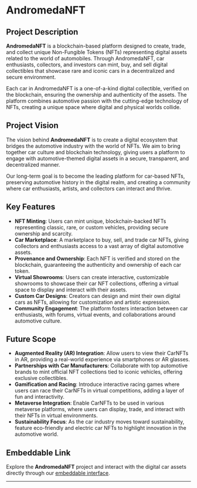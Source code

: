 # AndromedaNFT

## Project Description

**AndromedaNFT** is a blockchain-based platform designed to create, trade, and collect unique Non-Fungible Tokens (NFTs) representing digital assets related to the world of automobiles. Through AndromedaNFT, car enthusiasts, collectors, and investors can mint, buy, and sell digital collectibles that showcase rare and iconic cars in a decentralized and secure environment. 

Each car in AndromedaNFT is a one-of-a-kind digital collectible, verified on the blockchain, ensuring the ownership and authenticity of the assets. The platform combines automotive passion with the cutting-edge technology of NFTs, creating a unique space where digital and physical worlds collide.

## Project Vision

The vision behind **AndromedaNFT** is to create a digital ecosystem that bridges the automotive industry with the world of NFTs. We aim to bring together car culture and blockchain technology, giving users a platform to engage with automotive-themed digital assets in a secure, transparent, and decentralized manner. 

Our long-term goal is to become the leading platform for car-based NFTs, preserving automotive history in the digital realm, and creating a community where car enthusiasts, artists, and collectors can interact and thrive.

## Key Features

- **NFT Minting**: Users can mint unique, blockchain-backed NFTs representing classic, rare, or custom vehicles, providing secure ownership and scarcity.
- **Car Marketplace**: A marketplace to buy, sell, and trade car NFTs, giving collectors and enthusiasts access to a vast array of digital automotive assets.
- **Provenance and Ownership**: Each NFT is verified and stored on the blockchain, guaranteeing the authenticity and ownership of each car token.
- **Virtual Showrooms**: Users can create interactive, customizable showrooms to showcase their car NFT collections, offering a virtual space to display and interact with their assets.
- **Custom Car Designs**: Creators can design and mint their own digital cars as NFTs, allowing for customization and artistic expression.
- **Community Engagement**: The platform fosters interaction between car enthusiasts, with forums, virtual events, and collaborations around automotive culture.

## Future Scope

- **Augmented Reality (AR) Integration**: Allow users to view their CarNFTs in AR, providing a real-world experience via smartphones or AR glasses.
- **Partnerships with Car Manufacturers**: Collaborate with top automotive brands to mint official NFT collections tied to iconic vehicles, offering exclusive collectibles.
- **Gamification and Racing**: Introduce interactive racing games where users can race their CarNFTs in virtual competitions, adding a layer of fun and interactivity.
- **Metaverse Integration**: Enable CarNFTs to be used in various metaverse platforms, where users can display, trade, and interact with their NFTs in virtual environments.
- **Sustainability Focus**: As the car industry moves toward sustainability, feature eco-friendly and electric car NFTs to highlight innovation in the automotive world.

## Embeddable Link

Explore the **AndromedaNFT** project and interact with the digital car assets directly through our [embeddable interface](https://embeddables.testnet.andromedaprotocol.io/galileo-4/carembeddable).

---
